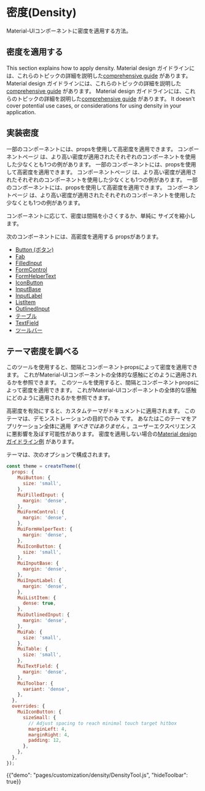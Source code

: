 # 密度(Density)

<p class="description">Material-UIコンポーネントに密度を適用する方法。</p>

## 密度を適用する

This section explains how to apply density. Material design ガイドラインには、これらのトピックの詳細を説明した[comprehensive guide](https://material.io/design/layout/applying-density.html#typographic-density) があります。 Material design ガイドラインには、これらのトピックの詳細を説明した[comprehensive guide](https://material.io/design/layout/applying-density.html#typographic-density) があります。 Material design ガイドラインには、これらのトピックの詳細を説明した[comprehensive guide](https://material.io/design/layout/applying-density.html#typographic-density) があります。 It doesn't cover potential use cases, or considerations for using density in your application.

## 実装密度

一部のコンポーネントには、propsを使用して高密度を適用できます。 コンポーネントページ は、より高い密度が適用されたそれぞれのコンポーネントを使用した少なくとも1つの例があります。 一部のコンポーネントには、propsを使用して高密度を適用できます。 コンポーネントページ は、より高い密度が適用されたそれぞれのコンポーネントを使用した少なくとも1つの例があります。 一部のコンポーネントには、propsを使用して高密度を適用できます。 コンポーネントページ は、より高い密度が適用されたそれぞれのコンポーネントを使用した少なくとも1つの例があります。

コンポーネントに応じて、密度は間隔を小さくするか、単純に サイズを縮小します。

次のコンポーネントには、高密度を適用する propsがあります。

- [Button (ボタン)](/api/button/)
- [Fab](/api/fab/)
- [FilledInput](/api/filled-input/)
- [FormControl](/api/form-control/)
- [FormHelperText](/api/form-helper-text/)
- [IconButton](/api/icon-button/)
- [InputBase](/api/input-base/)
- [InputLabel](/api/input-label/)
- [ListItem](/api/list-item/)
- [OutlinedInput](/api/outlined-input/)
- [テーブル](/api/table/)
- [TextField](/api/text-field/)
- [ツールバー](/api/toolbar/)

## テーマ密度を調べる

このツールを使用すると、間隔とコンポーネントpropsによって密度を適用できます。 これがMaterial-UIコンポーネントの全体的な感触にどのように適用されるかを参照できます。 このツールを使用すると、間隔とコンポーネントpropsによって密度を適用できます。 これがMaterial-UIコンポーネントの全体的な感触にどのように適用されるかを参照できます。

高密度を有効にすると、カスタムテーマがドキュメントに適用されます。 このテーマは、デモンストレーションの目的でのみ です。 あなたはこのテーマをアプリケーション全体に適用 *すべきではありません* 。ユーザーエクスペリエンスに悪影響を及ぼす可能性があります。 密度を適用しない場合の[Material designガイドライン例](https://material.io/design/layout/applying-density.html#typographic-density) があります。

テーマは、次のオプションで構成されます。

```js
const theme = createTheme({
  props: {
    MuiButton: {
      size: 'small',
    },
    MuiFilledInput: {
      margin: 'dense',
    },
    MuiFormControl: {
      margin: 'dense',
    },
    MuiFormHelperText: {
      margin: 'dense',
    },
    MuiIconButton: {
      size: 'small',
    },
    MuiInputBase: {
      margin: 'dense',
    },
    MuiInputLabel: {
      margin: 'dense',
    },
    MuiListItem: {
      dense: true,
    },
    MuiOutlinedInput: {
      margin: 'dense',
    },
    MuiFab: {
      size: 'small',
    },
    MuiTable: {
      size: 'small',
    },
    MuiTextField: {
      margin: 'dense',
    },
    MuiToolbar: {
      variant: 'dense',
    },
  },
  overrides: {
    MuiIconButton: {
      sizeSmall: {
        // Adjust spacing to reach minimal touch target hitbox
        marginLeft: 4,
        marginRight: 4,
        padding: 12,
      },
    },
  },
});
```

{{"demo": "pages/customization/density/DensityTool.js", "hideToolbar": true}}